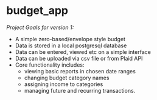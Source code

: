 # budget_app
*Project Goals for version 1:*
- A simple zero-based/envelope style budget
- Data is stored in a local postgresql database
- Data can be entered, viewed etc on a simple interface
- Data can be uploaded via csv file or from Plaid API
- Core functionality includes: 
    - viewing basic reports in chosen date ranges
    - changing budget category names
    - assigning income to categories
    - managing future and recurring transactions.